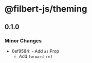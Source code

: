# @filbert-js/theming

## 0.1.0
### Minor Changes

- 0ef9584: - Add `as` Prop
  - Add `forward ref`
